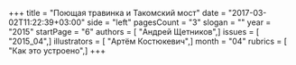 +++
title = "Поющая травинка и Такомский мост"
date = "2017-03-02T11:22:39+03:00"
side = "left"
pagesCount = "3"
slogan = ""
year = "2015"
startPage = "6"
authors = [ "Андрей Щетников",]
issues = [ "2015_04",]
illustrators = [ "Артём Костюкевич",]
month = "04"
rubrics = [ "Как это устроено",]
+++
